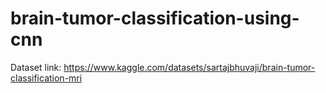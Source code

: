 # brain-tumor-classification-using-cnn
Dataset link: https://www.kaggle.com/datasets/sartajbhuvaji/brain-tumor-classification-mri
